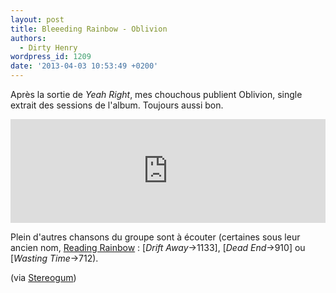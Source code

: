 ```yaml
---
layout: post
title: Bleeeding Rainbow - Oblivion
authors:
  - Dirty Henry
wordpress_id: 1209
date: '2013-04-03 10:53:49 +0200'
---
```

Après la sortie de *Yeah Right*, mes chouchous publient Oblivion, single extrait des sessions de l'album. Toujours aussi bon.

<iframe width="100%" height="166" scrolling="no" frameborder="no" src="https://w.soundcloud.com/player/?url=http%3A%2F%2Fapi.soundcloud.com%2Ftracks%2F84847643"></iframe>

Plein d'autres chansons du groupe sont à écouter (certaines sous leur ancien nom, [Reading Rainbow](728]) : [*Drift Away*->1133], [*Dead End*->910] ou [*Wasting Time*->712).

(via [Stereogum](http://stereogum.com/1300722/bleeding-rainbow-oblivion/mp3s/))
